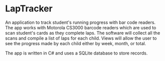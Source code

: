 LapTracker
==========

An application to track student's running progress with bar code readers.  The app works with Motorola CS3000 barcode readers which are used to scan student's cards as they complete laps.  The software will collect all the scans and compile a list of laps for each child.  Views will allow the user to see the progress made by each child either by week, month, or total.

The app is written in C# and uses a SQLite database to store records.
